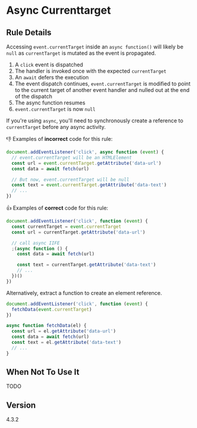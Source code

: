 # Async Currenttarget

## Rule Details

Accessing `event.currentTarget` inside an `async function()` will likely be `null` as `currentTarget` is mutated as the event is propagated.

1.  A `click` event is dispatched
2.  The handler is invoked once with the expected `currentTarget`
3.  An `await` defers the execution
4.  The event dispatch continues, `event.currentTarget` is modified to point to the current target of another event handler and nulled out at the end of the dispatch
5.  The async function resumes
6.  `event.currentTarget` is now `null`

If you're using `async`, you'll need to synchronously create a reference to `currentTarget` before any async activity.

👎 Examples of **incorrect** code for this rule:

```js
document.addEventListener('click', async function (event) {
  // event.currentTarget will be an HTMLElement
  const url = event.currentTarget.getAttribute('data-url')
  const data = await fetch(url)

  // But now, event.currentTarget will be null
  const text = event.currentTarget.getAttribute('data-text')
  // ...
})
```

👍 Examples of **correct** code for this rule:

```js
document.addEventListener('click', function (event) {
  const currentTarget = event.currentTarget
  const url = currentTarget.getAttribute('data-url')

  // call async IIFE
  ;(async function () {
    const data = await fetch(url)

    const text = currentTarget.getAttribute('data-text')
    // ...
  })()
})
```

Alternatively, extract a function to create an element reference.

```js
document.addEventListener('click', function (event) {
  fetchData(event.currentTarget)
})

async function fetchData(el) {
  const url = el.getAttribute('data-url')
  const data = await fetch(url)
  const text = el.getAttribute('data-text')
  // ...
}
```

## When Not To Use It

TODO

## Version

4.3.2

